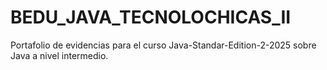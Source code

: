 # BEDU_JAVA_TECNOLOCHICAS_II
Portafolio de evidencias para el curso Java-Standar-Edition-2-2025 sobre Java a nivel intermedio.
